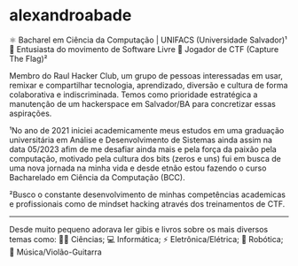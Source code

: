 # alexandroabade

⚛️ Bacharel em Ciência da Computação | UNIFACS (Universidade Salvador)¹
🐧 Entusiasta do movimento de Software Livre 
🚩 Jogador de CTF (Capture The Flag)²

Membro do Raul Hacker Club, um grupo de pessoas interessadas em usar, remixar e compartilhar tecnologia, aprendizado, diversão e cultura de forma colaborativa e indiscriminada. Temos como prioridade estratégica a manutenção de um hackerspace em Salvador/BA para concretizar essas aspirações. 

¹No ano de 2021 iniciei academicamente meus estudos em uma graduação universitária em Análise e Desenvolvimento de Sistemas ainda assim na data 05/2023 afim de me desafiar ainda mais e pela força da paixão pela computação, motivado pela cultura dos bits (zeros e uns) fui em busca de uma nova jornada na minha vida e desde etnão estou fazendo o curso Bacharelado em Ciência da Computação (BCC). 

²Busco o constante desenvolvimento de minhas competências academicas e profissionais como de mindset hacking através dos treinamentos de CTF. 
_ _ _ _ _ _ _ _ _ _ _ _ _ _ _ _ _ _ _ _ _ _ _ _ _ _ _ _ _ _ _ _ _ _ _ _ _ _ _ _ _ _ _ _ _ _ _ _ _ _ _ _ 
Desde muito pequeno adorava ler gibis e livros sobre os mais diversos temas como: 
🧑‍🔬 Ciências; 
💻 Informática;
⚡️ Eletrônica/Elétrica;
🤖 Robótica;
🎸 Música/Violão-Guitarra
